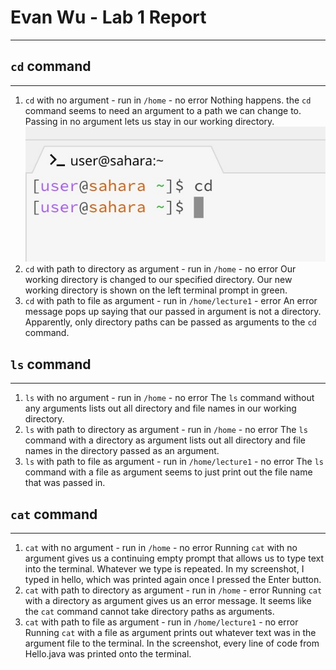 # Evan Wu - Lab 1 Report
---

## `cd` command
---

1. `cd` with no argument - run in `/home` - no error
   Nothing happens. the `cd` command seems to need an argument to a path we can change to. Passing in no argument lets us stay in our working directory.
![cd1](lab1images/cd1.jpeg)
3. `cd` with path to directory as argument - run in `/home` - no error
   Our working directory is changed to our specified directory. Our new working directory is shown on the left terminal prompt in green.
4. `cd` with path to file as argument - run in `/home/lecture1` - error
   An error message pops up saying that our passed in argument is not a directory. Apparently, only directory paths can be passed as arguments to the `cd` command.

## `ls` command
---

1. `ls` with no argument - run in `/home` - no error
   The `ls` command without any arguments lists out all directory and file names in our working directory.
2. `ls` with path to directory as argument - run in `/home` - no error
   The `ls` command with a directory as argument lists out all directory and file names in the directory passed as an argument.
3. `ls` with path to file as argument - run in `/home/lecture1` - no error
   The `ls` command with a file as argument seems to just print out the file name that was passed in.

## `cat` command
---

1. `cat` with no argument - run in `/home` - no error
   Running `cat` with no argument gives us a continuing empty prompt that allows us to type text into the terminal. Whatever we type is repeated. In my screenshot, I typed in hello, which was printed again once I pressed the Enter button.
2. `cat` with path to directory as argument - run in `/home` - error
   Running `cat` with a directory as argument gives us an error message. It seems like the `cat` command cannot take directory paths as arguments.
3. `cat` with path to file as argument - run in `/home/lecture1` - no error
   Running `cat` with a file as argument prints out whatever text was in the argument file to the terminal. In the screenshot, every line of code from Hello.java was printed onto the terminal.
